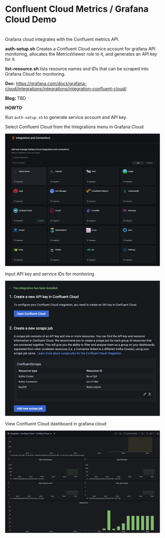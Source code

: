 #
# Confluent Cloud Metrics / Grafana Cloud Demo
#

Grafana cloud integrates with the Confluent metrics API. 

**auth-setup.sh** Creates a Confluent Cloud service account for grafana API monitoring, allocates the MetricsViewer role to it, and generates an API key for it.

**list-resource.sh** lists resource names and IDs that can be scraped into Grafana Cloud for monitoring.

**Doc:** https://grafana.com/docs/grafana-cloud/integrations/integrations/integration-confluent-cloud/

**Blog:** TBD

**HOWTO**

Run `auth-setup.sh` to generate service account and API key.
 
Select Confluent Cloud from the Integrations menu in Grafana Cloud

![Integrations Menu](images/integrations.jpg)

Input API key and service IDs for monitoring

![API Key](images/api-key.jpg)

View Confluent Cloud dashboard in grafana cloud

![Dashboard](images/dashboard.jpg)
